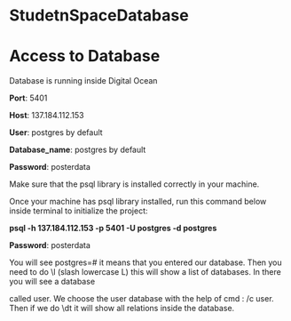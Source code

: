 # StudetnSpaceDatabase
# **Access to Database**


Database is running inside Digital Ocean


**Port**: 5401


**Host**: 137.184.112.153


**User**: postgres by default


**Database_name**: postgres by default


**Password**: posterdata


Make sure that the psql library is installed correctly in your machine.


Once your machine has psql library installed, run this command below inside terminal to initialize the project:


**psql -h 137.184.112.153 -p 5401 -U postgres -d postgres**


**Password**: posterdata

You will see postgres=#  it means that you entered our database. Then you need to do \l (slash lowercase L)  this will show a list of databases. In there you will see a database


called user. We choose the user database with the help of cmd : /c user. Then if we do \dt it will show all relations inside the database.   
